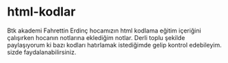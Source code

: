 # html-kodlar
Btk akademi Fahrettin Erdinç hocamızın html kodlama eğitim içeriğini çalışırken hocanın notlarına eklediğim notlar. Derli toplu şekilde paylaşıyorum ki bazı kodları hatırlamak istediğimde gelip kontrol edebileyim.
sizde faydalanabilirsiniz.
